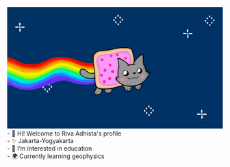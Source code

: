 <img src=https://github.com/Rivadhista/Rivadhista/blob/0355c7db1a6326c6887f69ccada6213a6364c2c4/nyan_cat_by_finnjr63-daxtpz4.gif>
- 👋 Hi! Welcome to Riva Adhista's profile <br>
- ✨ Jakarta-Yogyakarta <br>
- 👀 I’m interested in education <br>
- 🌍 Currently learning geophysics <br>

<!---
Rivadhista/Rivadhista is a ✨ special ✨ repository because its `README.md` (this file) appears on your GitHub profile.
You can click the Preview link to take a look at your changes.
--->
